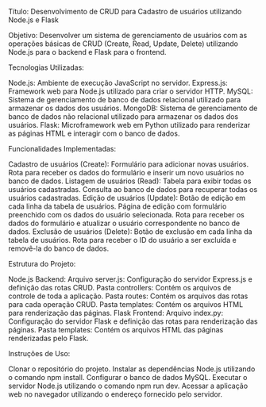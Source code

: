 Título: Desenvolvimento de CRUD para Cadastro de usuários utilizando Node.js e Flask

Objetivo:
Desenvolver um sistema de gerenciamento de usuários com as operações básicas de CRUD (Create, Read, Update, Delete) utilizando Node.js para o backend e Flask para o frontend.

Tecnologias Utilizadas:

Node.js: Ambiente de execução JavaScript no servidor.
Express.js: Framework web para Node.js utilizado para criar o servidor HTTP.
MySQL: Sistema de gerenciamento de banco de dados relacional utilizado para armazenar os dados dos usuários.
MongoDB: Sistema de gerenciamento de banco de dados não relacional utilizado para armazenar os dados dos usuários.
Flask: Microframework web em Python utilizado para renderizar as páginas HTML e interagir com o banco de dados.


Funcionalidades Implementadas:

Cadastro de usuários (Create):
Formulário para adicionar novas usuários.
Rota para receber os dados do formulário e inserir um novo usuários no banco de dados.
Listagem de usuários (Read):
Tabela para exibir todas os usuários cadastradas.
Consulta ao banco de dados para recuperar todas os usuários cadastradas.
Edição de usuários (Update):
Botão de edição em cada linha da tabela de usuários.
Página de edição com formulário preenchido com os dados do usuário selecionada.
Rota para receber os dados do formulário e atualizar o usuário correspondente no banco de dados.
Exclusão de usuários (Delete):
Botão de exclusão em cada linha da tabela de usuários.
Rota para receber o ID do usuário a ser excluída e removê-la do banco de dados.


Estrutura do Projeto:

Node.js Backend:
Arquivo server.js: Configuração do servidor Express.js e definição das rotas CRUD.
Pasta controllers: Contém os arquivos de controle de toda a aplicação.
Pasta routes: Contém os arquivos das rotas para cada operação CRUD.
Pasta templates: Contém os arquivos HTML para renderização das páginas.
Flask Frontend:
Arquivo index.py: Configuração do servidor Flask e definição das rotas para renderização das páginas.
Pasta templates: Contém os arquivos HTML das páginas renderizadas pelo Flask.


Instruções de Uso:

Clonar o repositório do projeto.
Instalar as dependências Node.js utilizando o comando npm install.
Configurar o banco de dados MySQL.
Executar o servidor Node.js utilizando o comando npm run dev.
Acessar a aplicação web no navegador utilizando o endereço fornecido pelo servidor.
